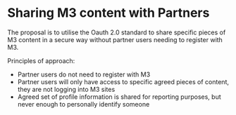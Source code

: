 # Sharing M3 content with Partners

The proposal is to utilise the Oauth 2.0 standard to share specific pieces of M3 content in a secure way without partner users needing to register with M3.

Principles of approach:
* Partner users do not need to register with M3
* Partner users will only have access to specific agreed pieces of content, they are not logging into M3 sites
* Agreed set of profile information is shared for reporting purposes, but never enough to personally identify someone
